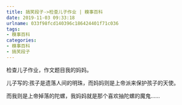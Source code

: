 ```yaml
---
title: 搞笑段子->检查儿子作业 | 糗事百科
date: 2019-11-03 09:33:18
urlname: 033f98fcd140396c186424401f71c036
tags: 
- 糗事百科
categories:
- 糗事百科
- 搞笑段子
---
```

检查儿子作业，作文题目我的妈妈。

儿子写的:孩子是遗落人间的明珠，而妈妈则是上帝派来保护孩子的天使。

而我则是上帝掉落的陀螺，我妈妈就是那个喜欢抽陀螺的魔鬼……


